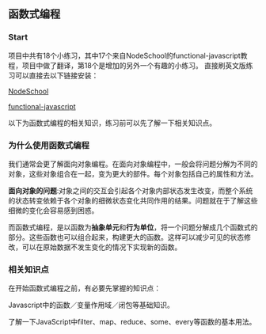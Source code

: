 
## 函数式编程

### Start

项目中共有18个小练习，其中17个来自NodeSchool的functional-javascript教程，项目中做了翻译，第18个是增加的另外一个有趣的小练习。
直接刷英文版练习可以直接去以下链接安装：

[NodeSchool](https://nodeschool.io/)

[functional-javascript](https://github.com/timoxley/functional-javascript-workshop)

以下为函数式编程的相关知识，练习前可以先了解一下相关知识点。

### 为什么使用函数式编程
我们通常会更了解面向对象编程。在面向对象编程中，一般会将问题分解为不同的对象，这些对象组合在一起，变为更大的部件。每个对象包括自己的属性和方法。

**面向对象的问题**:对象之间的交互会引起各个对象内部状态发生改变，而整个系统的状态转变依赖于各个对象的细微状态变化共同作用的结果。问题就在于了解这些细微的变化会容易感到困惑。

而函数式编程，是以函数为**抽象单元**和**行为单位**，将一个问题分解成几个函数式的部分。这些函数也可以组合起来，构建更大的函数。这样可以减少可见的状态修改，可以在原始数据不发生变化的情况下实现新的函数。

### 相关知识点

在开始函数式编程之前，有必要先掌握的知识点：

Javascript中的函数／变量作用域／闭包等基础知识。

了解一下JavaScript中filter、map、reduce、some、every等函数的基本用法。